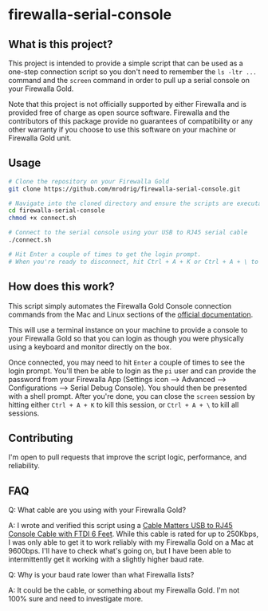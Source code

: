 # firewalla-serial-console

## What is this project?

This project is intended to provide a simple script that can be used as a
one-step connection script so you don't need to remember the `ls -ltr ...`
command and the `screen` command in order to pull up a serial console on your
Firewalla Gold.

Note that this project is not officially supported by either Firewalla and is
provided free of charge as open source software. Firewalla and the contributors
of this package provide no guarantees of compatibility or any other warranty if
you choose to use this software on your machine or Firewalla Gold unit.

## Usage

```bash
# Clone the repository on your Firewalla Gold
git clone https://github.com/mrodrig/firewalla-serial-console.git

# Navigate into the cloned directory and ensure the scripts are executable
cd firewalla-serial-console
chmod +x connect.sh

# Connect to the serial console using your USB to RJ45 serial cable
./connect.sh

# Hit Enter a couple of times to get the login prompt.
# When you're ready to disconnect, hit Ctrl + A + K or Ctrl + A + \ to exit
```

## How does this work?

This script simply automates the Firewalla Gold Console connection commands from
the Mac and Linux sections of the
[official documentation](https://help.firewalla.com/hc/en-us/articles/360045034153-Connecting-to-Firewalla-Gold-s-Console).

This will use a terminal instance on your machine to provide a console to your
Firewalla Gold so that you can login as though you were physically using a
keyboard and monitor directly on the box.

Once connected, you may need to hit `Enter` a couple of times to see the login
prompt. You'll then be able to login as the `pi` user and can provide the
password from your Firewalla App (Settings icon --> Advanced --> Configurations
--> Serial Debug Console). You should then be presented with a shell prompt.
After you're done, you can close the `screen` session by hitting either
`Ctrl + A + K` to kill this session, or `Ctrl + A + \` to kill all sessions.

## Contributing

I'm open to pull requests that improve the script logic, performance, and
reliability.

## FAQ

Q: What cable are you using with your Firewalla Gold?

A: I wrote and verified this script using a [Cable Matters USB to RJ45 Console
Cable with FTDI 6 Feet](https://www.amazon.com/gp/product/B078PVJ5ZQ). While
this cable is rated for up to 250Kbps, I was only able to get it to work
reliably with my Firewalla Gold on a Mac at 9600bps. I'll have to check what's
going on, but I have been able to intermittently get it working with a slightly
higher baud rate.

Q: Why is your baud rate lower than what Firewalla lists?

A: It could be the cable, or something about my Firewalla Gold. I'm not 100%
sure and need to investigate more.
